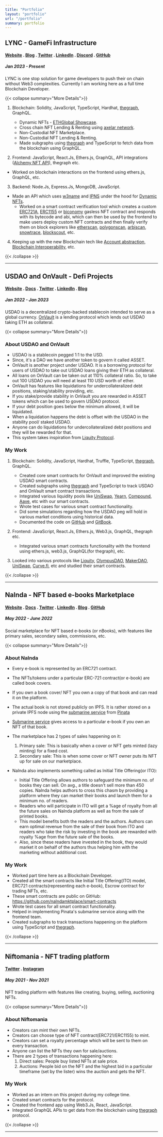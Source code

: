 ```yaml
---
title: "Portfolio"
layout: "portfolio"
url: "/portfolio"
summary: portfolio
---
```


## LYNC - GameFi Infrastructure

#### [Website](https://www.lync.world/) . [Blog](https://lyncworld.medium.com/) . [Twitter](https://twitter.com/Lyncworld) . [LinkedIn](https://www.linkedin.com/company/lync-world/) . [Discord](https://discord.com/invite/R8s8NGauRn) . [GitHub](https://github.com/LYNC-WORLD)

##### Jan 2023 - Present

LYNC is one stop solution for game developers to push their on chain without Web3 complexities.
Currently I am working here as a full time Blockchain Developer.

{{< collapse summary="More Details">}}

1. Blockchain: Solidity, JavaScript, TypeScript, Hardhat, [thegraph](https://thegraph.com/ "thegraph 
website"), GraphQL.

   - Dynamic NFTs - [ETHGlobal Showcase](https://ethglobal.com/showcase/dna-dynamic-nft-asset-9zx0r).
   - Cross chain NFT Lending & Renting using [axelar network](https://axelar.network/ "axelar network 
website").
   - Non-Custodial NFT Marketplace.
   - Non-Custodial NFT Lending & Renting.
   - Made subgraphs using [thegraph](https://thegraph.com/ "thegraph website") and TypeScript to fetch data from the
     blockchain using GraphQL.

2. Frontend: JavaScript, React.Js, Ethers.js, GraphQL, API integrations ([Alchemy NFT API](https://www.alchemy.com/nft-api "NFT API Alchemy website")), thegraph etc.

- Worked on blockchain interactions on the frontend using ethers.js, GraphQL, etc.

3. Backend: Node.Js, Express.Js, MongoDB, JavaScript.

- Made an API which uses [w3name](https://web3.storage/docs/how-tos/w3name/ "w3name") and [IPNS](https://docs.ipfs.tech/concepts/ipns/ "IPNS") under the hood for [Dynamic NFTs](https://ethglobal.com/showcase/dna-dynamic-nft-asset-9zx0r "dynamic NFTs ETH Global showcase").
  - Worked on a smart contract verification tool which creates a custom [ERC721A](https://www.erc721a.org/ "ERC721A website"), [ERC1155](https://eips.ethereum.org/EIPS/eip-1155 "EIP-1155") or [biconomy](https://www.biconomy.io/ "biconomy website") gasless NFT contract and responds with its bytecode and abi, which can then be used by the frontend to make users deploy custom NFT contracts and then finally verify them on block explorers like [etherscan](https://etherscan.io/ "etherscan explorer"), [polygonscan](https://polygonscan.com/ "polygonscan explorer"), [arbiscan](https://arbiscan.io/ "arbiscan explorer"), [snowtrace](https://snowtrace.io/ "snowtrace explorer"), [blockscout](https://blockscout.com/ "blockscout explorer"), etc.

4. Keeping up with the new Blockchain tech like [Account abstraction](https://eips.ethereum.org/EIPS/eip-4337 "EIP-4337"), [Blockchain Interoperability](https://blog.chain.link/blockchain-interoperability/ "Blockchain Interoperability Article Chainlink"), etc.

{{< /collapse >}}

---

## USDAO and OnVault - Defi Projects

#### [Website](https://www.usdao.io/) . [Docs](https://docs.usdao.io/) . [Twitter](https://twitter.com/usdao_io) . [LinkedIn](https://www.linkedin.com/company/usdaoofficial) . [Blog](https://usdao.medium.com/)

##### Jan 2022 - Jan 2023

USDAO is a decentralized crypto-backed stablecoin intended to serve as a global currency.
[OnVault](https://onvault.usdao.io/ "onvault dApp") is a lending protocol which lends out USDAO
taking ETH as collateral.

{{< collapse summary="More Details">}}

### About USDAO and OnVault

- USDAO is a stablecoin pegged 1:1 to the USD.
- Since, it's a DAO we have another token to govern it called ASSET.
- OnVault is another project under USDAO. It is a borrowing protocol for users of USDAO to take out USDAO
  loans giving their ETH as collateral.
- All loans on OnVault can be taken out at 110% collateral ratio. So, to take out 100 USDAO you will need
  at least 110 USD worth of ether.
- OnVault has features like liquidations for undercollateralized debt positions, staking/stability providing,
  etc.
- If you stake/provide stability in OnVault you are rewarded in ASSET tokens which can be used to govern
  USDAO protocol.
- If your debt position goes below the minimum allowed, it will be liquidated.
- When a liquidation happens the debt is offset with the USDAO in the stability pool/ staked USDAO.
- Anyone can do liquidations for undercollateralized debt positions and they will be rewarded for that.
- This system takes inspiration from [Liquity Protocol](https://www.liquity.org/).

### My Work

1.  Blockchain: Solidity, JavaScript, Hardhat, Truffle, TypeScript, [thegraph](https://thegraph.com/ "thegraph website"), GraphQL.

    - Created core smart contracts for OnVault and improved the existing USDAO smart contracts.
    - Created subgraphs using [thegraph](https://thegraph.com/ "thegraph website") and TypeScript to track
      USDAO and OnVault smart contract transactions.
    - Integrated various liquidity pools like [UniSwap](https://uniswap.org/),
      [Yearn](https://yearn.finance/), [Compound](https://compound.finance/), [Aave](https://aave.com/), etc
      with our smart contracts.
    - Wrote test cases for various smart contract functionality.
    - Did some simulations regarding how the USDAO peg will hold in various market conditions using
      historical data.
    - Documented the code on [GitHub](https://github.com/USDAO-Protocol) and
      [GitBook](https://docs.usdao.io/).

2.  Frontend: JavaScript, React.Js, Ethers.js, Web3.js, GraphQL, thegraph etc.

    - Integrated various smart contracts functionality with the frontend using ethers.js, web3.js,
      GraphQL(for thegraph), etc.

3.  Looked into various protocols like [Liquity](https://www.liquity.org/),
    [OlympusDAO](https://www.olympusdao.finance/), [MakerDAO](https://makerdao.com/),
    [UniSwap](https://uniswap.org/), [Curve.fi](https://curve.fi/), etc and studied their smart contracts.

{{< /collapse >}}

---

## Nalnda - NFT based e-books Marketplace

#### [Website](https://nalnda.com/) . [Docs](https://docs.nalnda.com/) . [Twitter](https://twitter.com/nalndamktplace) . [LinkedIn](https://www.linkedin.com/company/nalnda) . [Blog](https://nalndamktplace.medium.com/) . [GitHub](https://github.com/nalndamktplace)

##### May 2022 - June 2022

Social marketplace for NFT based e-books (or nBooks), with features like primary sales, secondary sales,
commissions, etc.

{{< collapse summary="More Details">}}

### About Nalnda

- Every e-book is represented by an ERC721 contract.
- The NFTs/tokens under a particular ERC-721 contract(or e-book) are called book covers.
- If you own a book cover/ NFT you own a copy of that book and can read it on the platform.
- The actual book is not stored publicly on IPFS. It is rather stored on a private IPFS node using the
  [submarine service](https://www.pinata.cloud/submarine) from [Pinata](https://www.pinata.cloud/)
- [Submarine service](https://www.pinata.cloud/submarine) gives access to a particular e-book if you own
  an NFT of that book.
- The marketplace has 2 types of sales happening on it:
  1. Primary sale: This is basically when a cover or NFT gets minted (lazy minting) for a fixed cost.
  2. Secondary sale: This is when some cover or NFT owner puts its NFT up for sale on our marketplace.
- Nalnda also implements something called as Initial Title Offering(or ITO):

  - Initial Title Offering allows authors to safeguard the minimum no. of books they can sell. On avg.,
    a title doesn't sell more than 450 copies. Nalnda helps authors to cross this chasm by providing a
    platform where they can market their books and launch them for a minimum no. of readers.
  - Readers who will participate in ITO will get a %age of royalty from all the future sales on Nalnda
    platform as well as from the sale of printed books.
  - This model benefits both the readers and the authors. Authors can earn optimal revenue from the sale
    of their book from ITO and readers who take the risk by investing in the book are rewarded with
    royalty %age from the future sale of the books.
  - Also, since these readers have invested in the book, they would market it on behalf of the authors
    thus helping him with the marketing without additional cost.

### My Work

- Worked part time here as a Blockchain Developer.
- Created all the smart contracts like Initial Title Offering(ITO) model, ERC721 contracts(representing
  each e-book), Escrow contract for trading NFTs, etc.
- These smart contracts are public on GitHub: https://github.com/nalndamktplace/smart-contracts
- Wrote test cases for all smart contract functionality.
- Helped in implementing Pinata's submarine service along with the frontend team.
- Created subgraphs to track transactions happening on the platform using TypeScript and
  [thegraph](https://thegraph.com/ "thegraph website").

{{< /collapse >}}

---

## Niftomania - NFT trading platform

#### [Twitter](https://twitter.com/niftomania) . [Instagram](https://www.instagram.com/niftomania)

##### May 2021 - Nov 2021

NFT trading platform with features like creating, buying, selling, auctioning NFTs.

{{< collapse summary="More Details">}}

### About Niftomania

- Creators can mint their own NFTs.
- Creators can choose type of NFT contract(ERC721/ERC1155) to mint.
- Creators can set a royalty percentage which will be sent to them on every transaction.
- Anyone can list the NFTs they own for sale/auctions.
- There are 2 types of transactions happening here:
  1. Direct sales: People buy listed NFTs at sale price.
  2. Auctions: People bid on the NFT and the highest bid in a particular timeframe (set by the lister)
     wins the auction and gets the NFT.

### My Work

- Worked as an intern on this project during my college time.
- Created smart contracts for the protocol.
- Created the frontend app using Web3.Js, React, JavaScript.
- Integrated GraphQL APIs to get data from the blockchain using [thegraph](https://thegraph.com/ "thegraph 
website") protocol.

{{< /collapse >}}

---
